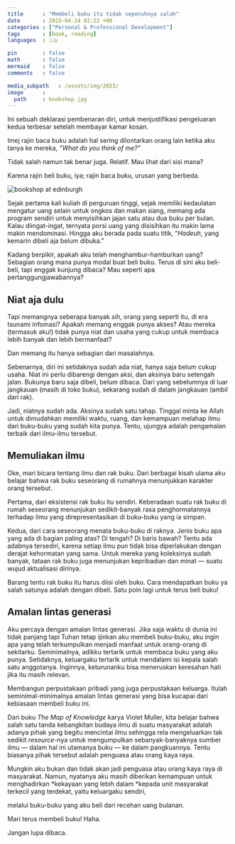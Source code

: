```yaml
---
title      : "Membeli buku itu tidak sepenuhnya salah"
date       : 2023-04-24 02:22 +00
categories : ["Personal & Professional Development"]
tags       : [book, reading]
languages  : 🇮🇩

pin        : false
math       : false
mermaid    : false
comments   : false

media_subpath   : /assets/img/2023/
image      :
  path     : bookshop.jpg
---
```


Ini sebuah deklarasi pembenaran diri, untuk menjustifikasi pengeluaran kedua terbesar setelah membayar kamar kosan.

Imej rajin baca buku adalah hal sering dilontarkan orang lain ketika aku tanya ke mereka, *“What do you think of me?”*

Tidak salah namun tak benar juga. Relatif. Mau lihat dari sisi mana?

Karena rajin beli buku, iya; rajin baca buku, urusan yang berbeda.

![bookshop at edinburgh](bookshop.jpg)

Sejak pertama kali kuliah di perguruan tinggi, sejak memiliki kedaulatan mengatur uang selain untuk ongkos dan makan siang, memang ada program sendiri untuk menyisihkan jajan satu atau dua buku per bulan. Kalau diingat-ingat, ternyata porsi uang yang disisihkan itu makin lama makin mendominasi. Hingga aku berada pada suatu titik, “*Hadeuh*, yang kemarin dibeli aja belum dibuka.”

Kadang berpikir, apakah aku telah menghambur-hamburkan uang? Sebagian orang mana punya modal buat beli buku. Terus di sini aku beli-beli, tapi enggak kunjung dibaca? Mau seperti apa pertanggungjawabannya?

## Niat aja dulu

Tapi memangnya seberapa banyak *sih*, orang yang seperti itu, di era tsunami infomasi? Apakah memang enggak punya akses? Atau mereka (termasuk aku!) tidak punya niat dan usaha yang cukup untuk membaca lebih banyak dan lebih bermanfaat?

Dan memang itu hanya sebagian dari masalahnya.

Sebenarnya, diri ini setidaknya sudah ada niat, hanya saja belum cukup usaha. Niat ini perlu dibarengi dengan aksi, dan aksinya baru setengah jalan. Bukunya baru saja dibeli, belum dibaca. Dari yang sebelumnya di luar jangkauan (masih di toko buku), sekarang sudah di dalam jangkauan (ambil dari rak).

Jadi, niatnya sudah ada. Aksinya sudah satu tahap. Tinggal minta ke Allah untuk dimudahkan memiliki waktu, ruang, dan kemampuan melahap ilmu dari buku-buku yang sudah kita punya. Tentu, ujungya adalah pengamalan terbaik dari ilmu-ilmu tersebut.

## Memuliakan ilmu

Oke, mari bicara tentang ilmu dan rak buku. Dari berbagai kisah ulama aku belajar bahwa rak buku seseorang di rumahnya menunjukkan karakter orang tersebut.

Pertama, dari eksistensi rak buku itu sendiri. Keberadaan suatu rak buku di rumah seseorang menunjukan sedikit-banyak rasa penghormatannya terhadap ilmu yang direpresentasikan di buku-buku yang ia simpan.

Kedua, dari cara seseorang menata buku-buku di raknya. Jenis buku apa yang ada di bagian paling atas? Di tengah? Di baris bawah? Tentu ada adabnya tersediri, karena setiap ilmu pun tidak bisa diperlakukan dengan derajat kehormatan yang sama. Untuk mereka yang koleksinya sudah banyak, tataan rak buku juga menunjukan kepribadian dan minat — suatu wujud aktualisasi dirinya.

Barang tentu rak buku itu harus diisi oleh buku. Cara mendapatkan buku ya salah satunya adalah dengan dibeli. Satu poin lagi untuk terus beli buku!

## Amalan lintas generasi

Aku percaya dengan amalan lintas generasi. Jika saja waktu di dunia ini tidak panjang tapi Tuhan tetap ijinkan aku membeli buku-buku, aku ingin apa yang telah terkumpulkan menjadi manfaat untuk orang-orang di sekitarku. Seminimalnya, adikku tertarik untuk membaca buku yang aku punya. Setidaknya, keluargaku tertarik untuk mendalami isi kepala salah satu anggotanya. Inginnya, keturunanku bisa meneruskan keresahan hati jika itu masih relevan.

Membangun perpustakaan pribadi yang juga perpustakaan keluarga. Itulah seminimal-minimalnya amalan lintas generasi yang bisa kucapai dari kebiasaan membeli buku ini.

Dari buku *The Map of Knowledge* karya Violet Muller, kita belajar bahwa salah satu tanda kebangkitan budaya ilmu di suatu masyarakat adalah adanya pihak yang begitu mencintai ilmu sehingga rela mengeluarkan tak sedikit *resource*-nya untuk mengumpulkan sebanyak-banyaknya sumber ilmu — dalam hal ini utamanya buku — ke dalam pangkuannya. Tentu biasanya pihak tersebut adalah penguasa atau orang kaya raya.

Mungkin aku bukan dan tidak akan jadi penguasa atau orang kaya raya di masyarakat. Namun, nyatanya aku masih diberikan kemampuan untuk menghadirkan *kekayaan yang lebih dalam *kepada unit masyarakat terkecil yang terdekat, yaitu keluargaku sendiri,

melalui buku-buku yang aku beli dari recehan uang bulanan.

Mari terus membeli buku! Haha.

Jangan lupa dibaca.